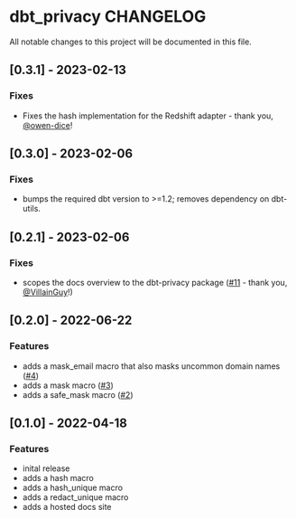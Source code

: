 # dbt_privacy CHANGELOG

All notable changes to this project will be documented in this file.

## [0.3.1] - 2023-02-13

### Fixes

-   Fixes the hash implementation for the Redshift adapter - thank you, [@owen-dice](https://github.com/owen-dice)!

## [0.3.0] - 2023-02-06

### Fixes

-   bumps the required dbt version to >=1.2; removes dependency on dbt-utils.

## [0.2.1] - 2023-02-06

### Fixes

-   scopes the docs overview to the dbt-privacy package ([#11](https://github.com/pvcy/dbt-privacy/issues/11) - thank you, [@VillainGuy](https://github.com/VillainGuy)!)

## [0.2.0] - 2022-06-22

### Features

-   adds a mask_email macro that also masks uncommon domain names ([#4](https://github.com/pvcy/dbt-privacy/issues/4))
-   adds a mask macro ([#3](https://github.com/pvcy/dbt-privacy/issues/3))
-   adds a safe_mask macro ([#2](https://github.com/pvcy/dbt-privacy/issues/2))

## [0.1.0] - 2022-04-18

### Features

- inital release
- adds a hash macro
- adds a hash_unique macro
- adds a redact_unique macro
- adds a hosted docs site
